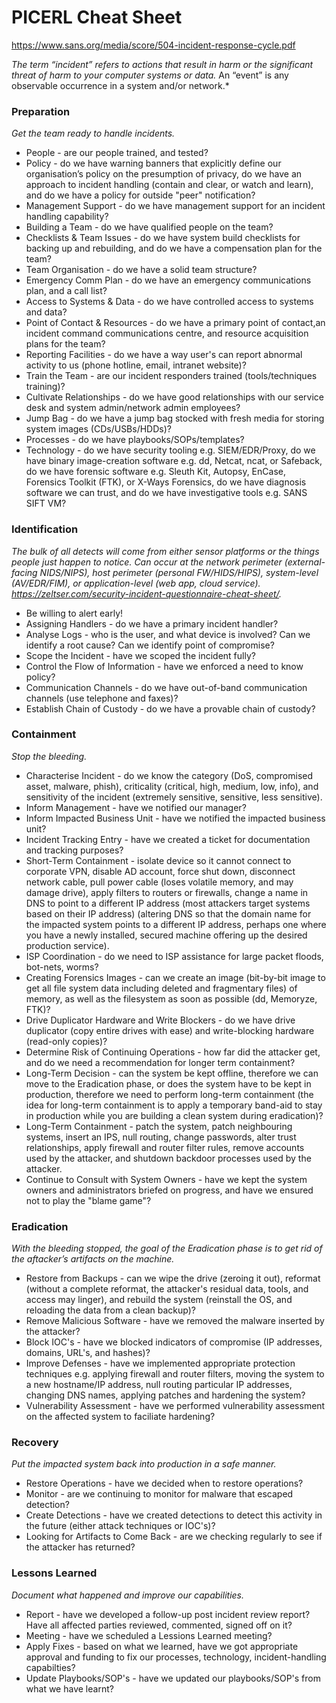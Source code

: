 # PICERL Cheat Sheet

https://www.sans.org/media/score/504-incident-response-cycle.pdf

*The term “incident” refers to actions that result in harm or the significant threat of harm to your computer systems or data.* An “event” is any observable occurrence in a system and/or network.*

### Preparation

*Get the team ready to handle incidents.*

- People - are our people trained, and tested?
- Policy - do we have warning banners that explicitly define our organisation’s policy on the presumption of privacy, do we have an approach to incident handling (contain and clear, or watch and learn), and do we have a policy for outside "peer" notification?
- Management Support - do we have management support for an incident handling capability?
- Building a Team - do we have qualified people on the team?
- Checklists & Team Issues - do we have system build checklists for backing up and rebuilding, and do we have a compensation plan for the team?
- Team Organisation - do we have a solid team structure?
- Emergency Comm Plan - do we have an emergency communications plan, and a call list?
- Access to Systems & Data - do we have controlled access to systems and data?
- Point of Contact & Resources - do we have a primary point of contact,an incident command communications centre, and resource acquisition plans for the team?
- Reporting Facilities - do we have a way user's can report abnormal activity to us (phone hotline, email, intranet website)?
- Train the Team - are our incident responders trained (tools/techniques training)?
- Cultivate Relationships - do we have good relationships with our service desk and system admin/network admin employees?
- Jump Bag - do we have a jump bag stocked with fresh media for storing system images (CDs/USBs/HDDs)?
- Processes - do we have playbooks/SOPs/templates?
- Technology - do we have security tooling e.g. SIEM/EDR/Proxy, do we have binary image-creation software e.g. dd, Netcat, ncat, or Safeback, do we have forensic software e.g. Sleuth Kit, Autopsy, EnCase, Forensics Toolkit (FTK), or X-Ways Forensics, do we have diagnosis software we can trust, and do we have investigative tools e.g. SANS SIFT VM?

### Identification

*The bulk of all detects will come from either sensor platforms or the things people just happen to notice. Can occur at the network perimeter (external-facing NIDS/NIPS), host perimeter (personal FW/HIDS/HIPS), system-level (AV/EDR/FIM), or application-level (web app, cloud service). https://zeltser.com/security-incident-questionnaire-cheat-sheet/.*

- Be willing to alert early!
- Assigning Handlers - do we have a primary incident handler?
- Analyse Logs - who is the user, and what device is involved? Can we identify a root cause? Can we identify point of compromise?
- Scope the Incident - have we scoped the incident fully?
- Control the Flow of Information - have we enforced a need to know policy?
- Communication Channels - do we have out-of-band communication channels (use telephone and faxes)?
- Establish Chain of Custody - do we have a provable chain of custody?

### Containment

*Stop the bleeding.*

- Characterise Incident - do we know the category (DoS, compromised asset, malware, phish), criticality (critical, high, medium, low, info), and sensitivity of the incident (extremely sensitive, sensitive, less sensitive).
- Inform Management - have we notified our manager?
- Inform Impacted Business Unit - have we notified the impacted business unit?
- Incident Tracking Entry - have we created a ticket for documentation and tracking purposes?
- Short-Term Containment - isolate device so it cannot connect to corporate VPN, disable AD account, force shut down, disconnect network cable, pull power cable (loses volatile memory, and may damage drive), apply filters to routers or firewalls, change a name in DNS to point to a different IP address (most attackers target systems based on their IP address) (altering DNS so that the domain name for the impacted system points to a different IP address, perhaps one where you have a newly installed, secured machine offering up the desired production service).
- ISP Coordination - do we need to ISP assistance for large packet floods, bot-nets, worms?
- Creating Forensics Images - can we create an image (bit-by-bit image to get all file system data including deleted and fragmentary files) of memory, as well as the filesystem as soon as possible (dd, Memoryze, FTK)?
- Drive Duplicator Hardware and Write Blockers - do we have drive duplicator (copy entire drives with ease) and write-blocking hardware (read-only copies)?
- Determine Risk of Continuing Operations - how far did the attacker get, and do we need a recommendation for longer term containment?
- Long-Term Decision - can the system be kept offline, therefore we can move to the Eradication phase, or does the system have to be kept in production, therefore we need to perform long-term containment (the idea for long-term containment is to apply a temporary band-aid to stay in production while you are building a clean system during eradication)?
- Long-Term Containment - patch the system, patch neighbouring systems, insert an IPS, null routing, change passwords, alter trust relationships, apply firewall and router filter rules, remove accounts used by the attacker, and shutdown backdoor processes used by the attacker.
- Continue to Consult with System Owners - have we kept the system owners and administrators briefed on progress, and have we ensured not to play the "blame game"?

### Eradication

*With the bleeding stopped, the goal of the Eradication phase is to get rid of the aftacker’s artifacts on the machine.*

- Restore from Backups - can we wipe the drive (zeroing it out), reformat (without a complete reformat, the attacker's residual data, tools, and access may linger), and rebuild the system (reinstall the OS, and reloading the data from a clean backup)?
- Remove Malicious Software - have we removed the malware inserted by the attacker?
- Block IOC's - have we blocked indicators of compromise (IP addresses, domains, URL's, and hashes)?
- Improve Defenses - have we implemented appropriate protection techniques e.g. applying firewall and router filters, moving the system to a new hostname/IP address, null routing particular IP addresses, changing DNS names, applying patches and hardening the system?
- Vulnerability Assessment - have we performed vulnerability assessment on the affected system to faciliate hardening?

### Recovery

*Put the impacted system back into production in a safe manner.*

- Restore Operations - have we decided when to restore operations?
- Monitor - are we continuing to monitor for malware that escaped detection?
- Create Detections - have we created detections to detect this activity in the future (either attack techniques or IOC's)?
- Looking for Artifacts to Come Back - are we checking regularly to see if the attacker has returned?

### Lessons Learned

*Document what happened and improve our capabilities.*

- Report - have we developed a follow-up post incident review report? Have all affected parties reviewed, commented, signed off on it?
- Meeting - have we scheduled a Lessions Learned meeting?
- Apply Fixes - based on what we learned, have we got appropriate approval and funding to fix our processes, technology, incident-handling capabilties?
- Update Playbooks/SOP's - have we updated our playbooks/SOP's from what we have learnt?
